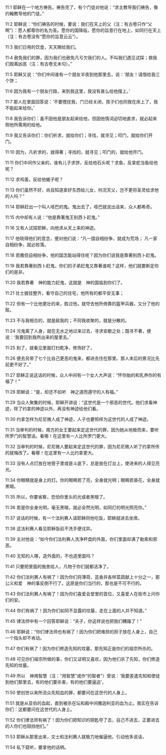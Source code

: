 <a id="1"></a>11:1  耶稣在一个地方祷告。祷告完了，有个门徒对他说：“求主教导我们祷告，像约翰教导他的门徒。”  

<a id="2"></a>11:2  耶稣说：“你们祷告的时候，要说：我们在天上的父（注：有古卷只作“父啊”）：愿人都尊你的名为圣。愿你的国降临，愿你的旨意行在地上，如同行在天上（注：有古卷没有“愿你的旨意云云”）。  

<a id="3"></a>11:3  我们日用的饮食，天天赐给我们。  

<a id="4"></a>11:4  赦免我们的罪，因为我们也赦免凡亏欠我们的人。不叫我们遇见试探；救我们脱离凶恶（注：有古卷无末句）。”  

<a id="5"></a>11:5  耶稣又说：“你们中间谁有一个朋友半夜到他那里去，说：‘朋友！请借给我三个饼；  

<a id="6"></a>11:6  因为我有一个朋友行路，来到我这里，我没有甚么给他摆上。’  

<a id="7"></a>11:7  那人在里面回答说：‘不要搅扰我，门已经关闭，孩子们也同我在床上了，我不能起来给你。’  

<a id="8"></a>11:8  我告诉你们：虽不因他是朋友起来给他，但因他情词迫切地直求，就必起来照他所需用的给他。  

<a id="9"></a>11:9  我又告诉你们：你们祈求，就给你们；寻找，就寻见；叩门，就给你们开门。  

<a id="10"></a>11:10  因为，凡祈求的，就得著；寻找的，就寻见；叩门的，就给他开门。  

<a id="11"></a>11:11  你们中间作父亲的，谁有儿子求饼，反给他石头呢？求鱼，反拿蛇当鱼给他呢？  

<a id="12"></a>11:12  求鸡蛋，反给他蝎子呢？  

<a id="13"></a>11:13  你们虽然不好，尚且知道拿好东西给儿女，何况天父，岂不更将圣灵给求他的人吗？”  

<a id="14"></a>11:14  耶稣赶出一个叫人哑巴的鬼。鬼出去了，哑巴就说出话来，众人都希奇。  

<a id="15"></a>11:15  内中却有人说：“他是靠著鬼王别西卜赶鬼。”  

<a id="16"></a>11:16  又有人试探耶稣，向他求从天上来的神迹。  

<a id="17"></a>11:17  他晓得他们的意念，便对他们说：“凡一国自相纷争，就成为荒场； 凡一家自相纷争，就必败落。  

<a id="18"></a>11:18  若撒但自相纷争，他的国怎能站得住呢？因为你们说我是靠著别西卜赶鬼。  

<a id="19"></a>11:19  我若靠著别西卜赶鬼，你们的子弟赶鬼又靠著谁呢？这样，他们就要断定你们的是非。  

<a id="20"></a>11:20  我若靠著　神的能力赶鬼，这就是　神的国临到你们了。  

<a id="21"></a>11:21  壮士披挂整齐，看守自己的住宅，他所有的都平安无事；  

<a id="22"></a>11:22  但有一个比他更壮的来，胜过他，就夺去他所倚靠的盔甲兵器，又分了他的赃。  

<a id="23"></a>11:23  不与我相合的，就是敌我的；不同我收聚的，就是分散的。  

<a id="24"></a>11:24  污鬼离了人身，就在无水之地过来过去，寻求安歇之处；既寻不著，便说：‘我要回到我所出来的屋里去。’  

<a id="25"></a>11:25  到了，就看见里面打扫乾净，修饰好了，  

<a id="26"></a>11:26  便去另带了七个比自己更恶的鬼来，都进去住在那里。那人末后的景况比先前更不好了。”  

<a id="27"></a>11:27  耶稣正说这话的时候，众人中间有一个女人大声说：“怀你胎的和乳养你的有福了！”  

<a id="28"></a>11:28  耶稣说：“是，却还不如听　神之道而遵守的人有福。”  

<a id="29"></a>11:29  当众人聚集的时候，耶稣开讲说：“这世代是一个邪恶的世代。他们求看神迹，除了约拿的神迹以外，再没有神迹给他们看。  

<a id="30"></a>11:30  约拿怎样为尼尼微人成了神迹，人子也要照样为这世代的人成了神迹。  

<a id="31"></a>11:31  当审判的时候，南方的女王要起来定这世代的罪，因为她从地极而来，要听所罗门的智慧话。看哪！在这里有一人比所罗门更大。  

<a id="32"></a>11:32  当审判的时候，尼尼微人要起来定这世代的罪，因为尼尼微人听了约拿所传的就悔改了。看哪！在这里有一人比约拿更大。  

<a id="33"></a>11:33  没有人点灯放在地窨子里或是斗底下，总是放在灯台上，使进来的人得见亮光。  

<a id="34"></a>11:34  你眼睛就是身上的灯。你的眼睛若了亮，全身就光明；眼睛若昏花，全身就黑暗。  

<a id="35"></a>11:35  所以，你要省察，恐怕你里头的光或者黑暗了。  

<a id="36"></a>11:36  若是你全身光明，毫无黑暗，就必全然光明，如同灯的明光照亮你。”  

<a id="37"></a>11:37  说话的时候，有一个法利赛人请耶稣同他吃饭，耶稣就进去坐席。  

<a id="38"></a>11:38  这法利赛人看见耶稣饭前不洗手便诧异。  

<a id="39"></a>11:39  主对他说：“如今你们法利赛人洗净杯盘的外面，你们里面却满了勒索和邪恶。  

<a id="40"></a>11:40  无知的人哪，造外面的，不也造里面吗？  

<a id="41"></a>11:41  只要把里面的施舍给人，凡物于你们就都洁净了。  

<a id="42"></a>11:42  你们法利赛人有祸了！因为你们将薄荷、芸香并各样菜蔬献上十分之一，那公义和爱　神的事反倒不行了。这原是你们当行的，那也是不可不行的。  

<a id="43"></a>11:43  你们法利赛人有祸了！因为你们喜爱会堂里的首位，又喜爱人在街市上问你们的安。  

<a id="44"></a>11:44  你们有祸了！因为你们如同不显露的坟墓，走在上面的人并不知道。”  

<a id="45"></a>11:45  律法师中有一个回答耶稣说：“夫子，你这样说也把我们糟蹋了！”  

<a id="46"></a>11:46  耶稣说：“你们律法师也有祸了！因为你们把难担的担子放在人身上，自己一个指头却不肯动。  

<a id="47"></a>11:47  你们有祸了！因为你们修造先知的坟墓，那先知正是你们的祖宗所杀的。  

<a id="48"></a>11:48  可见你们祖宗所做的事，你们又证明又喜欢，因为他们杀了先知，你们修造先知的坟墓。  

<a id="49"></a>11:49  所以　神用智慧（注：“用智慧”或作“的智者”）曾说：‘我要差遣先知和使徒到他们那里去，有的他们要杀害，有的他们要逼迫’，  

<a id="50"></a>11:50  使创世以来所流众先知血的罪，都要问在这世代的人身上，  

<a id="51"></a>11:51  就是从亚伯的血起，直到被杀在坛和殿中间撒迦利亚的血为止。我实在告诉你们：这都要问在这世代的人身上。  

<a id="52"></a>11:52  你们律法师有祸了！因为你们把知识的钥匙夺了去，自己不进去，正要进去的人你们也阻挡他们。”  

<a id="53"></a>11:53  耶稣从那里出来，文士和法利赛人就极力地催逼他，引动他多说话，  

<a id="54"></a>11:54  私下窥听，要拿他的话柄。  
